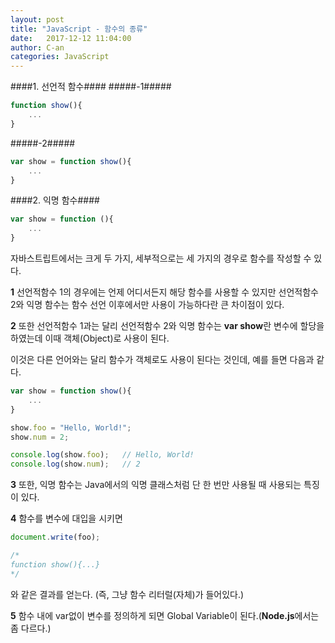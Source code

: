 ```yaml
---
layout: post
title: "JavaScript - 함수의 종류"
date:   2017-12-12 11:04:00
author: C-an
categories: JavaScript
---
```


####1. 선언적 함수####
#####-1#####
```javascript
function show(){
	...
}
```
#####-2#####
```javascript
var show = function show(){
	...
}
```
####2. 익명 함수####
```javascript
var show = function (){
	...
}
```

자바스트립트에서는 크게 두 가지, 세부적으로는 세 가지의 경우로 함수를 작성할 수 있다.

**1** 선언적함수 1의 경우에는 언제 어디서든지 해당 함수를 사용할 수 있지만 선언적함수 2와 익명 함수는 함수 선언 이후에서만 사용이 가능하다란 큰 차이점이 있다.

**2** 또한 선언적함수 1과는 달리 선언적함수 2와 익명 함수는 **var show**란 변수에 할당을 하였는데 이때 객체(Object)로 사용이 된다.

이것은 다른 언어와는 달리 함수가 객체로도 사용이 된다는 것인데, 예를 들면 다음과 같다.

```javascript
var show = function show(){
	...
}

show.foo = "Hello, World!";
show.num = 2;

console.log(show.foo);   // Hello, World!
console.log(show.num);   // 2
```
**3** 또한, 익명 함수는 Java에서의 익명 클래스처럼 단 한 번만 사용될 때 사용되는 특징이 있다.

**4** 함수를 변수에 대입을 시키면
```javascript
document.write(foo);

/*
function show(){...}
*/
```
와 같은 결과를 얻는다. (즉, 그냥 함수 리터럴(자체)가 들어있다.)

**5** 함수 내에 var없이 변수를 정의하게 되면 Global Variable이 된다.(**Node.js**에서는 좀 다르다.)